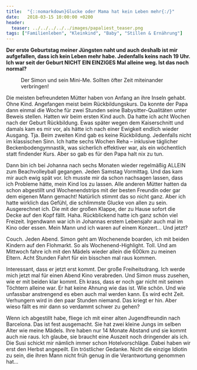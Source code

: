 ```yaml
---
title:  "{::nomarkdown}Glucke oder Mama hat kein Leben mehr{:/}"
date:   2018-03-15 10:00:00 +0200
header:
  teaser: ../../../../../images/papaliest_teaser.png
tags: ["Familienleben", "Kleinkind", "Baby", "Stillen & Ernährung"]
---
```


**Der erste Geburtstag meiner Jüngsten naht und auch deshalb ist mir aufgefallen, dass ich kein Leben mehr habe. Jedenfalls keins nach 19 Uhr. Ich war seit der Geburt NICHT EIN EINZIGES Mal alleine weg. Ist das noch normal?**

<figure>
  <img src="../../../../../images/papaliest.png" alt="">
  <figcaption>Der Simon und sein Mini-Me. Sollten öfter Zeit miteinander verbringen!</figcaption>
</figure>

Die meisten befreundeten Mütter haben von Anfang an ihre Inseln gehabt. Ohne Kind. Angefangen meist beim Rückbildungskurs. Da konnte der Papa dann einmal die Woche für zwei Stunden seine Babysitter-Qualitäten unter Beweis stellen. Hatten wir beim ersten Kind auch. Da hatte ich acht Wochen nach der Geburt Rückbildung. Ewas später wegen dem Kaiserschnitt und damals kam es mir vor, als hätte ich nach einer Ewigkeit endlich wieder Ausgang. Tja. Beim zweiten Kind gab es keine Rückbildung. Jedenfalls nicht im klassischen Sinn. Ich hatte sechs Wochen Reha – inklusive täglicher Beckenbodengymnastik, was sicherlich effektiver war, als ein wöchentlich statt findender Kurs. Aber so gab es für den Papa halt nix zu tun.

Dann bin ich bei Johanna nach sechs Monaten wieder regelmäßig ALLEIN zum Beachvolleyball gegangen. Jeden Samstag Vormittag. Und das kam mir auch ewig spät vor. Ich musste mir da schon nachsagen lassen, dass ich Probleme hätte, mein Kind los zu lassen. Alle anderen Mütter hatten da schon abgestillt und Wochenendstrips mit der besten Freundin oder gar dem eigenen Mann gemacht! Natürlich stimmt das so nicht ganz. Aber ich hatte wirklich das Gefühl, die schlimmste Glucke von allen zu sein. Ausgerechnet ich. Die mit der großen Klappe, der zu Hause sofort die Decke auf den Kopf fällt. Haha. Rückblickend hatte ich ganz schön viel Freizeit. Irgendwann war ich in Johannas erstem Lebensjahr auch mal im Kino oder essen. Mein Mann und ich waren auf einem Konzert… Und jetzt?

Couch. Jeden Abend. Simon geht am Wochenende boarden, ich mit beiden Kindern auf den Flohmarkt. So als Wochenend-Highlight. Toll. Und am Mittwoch fahre ich mit den Mädels wieder allein die 600km zu meinen Eltern. Acht Stunden Fahrt für ein bisschen mal raus kommen. 

Interessant, dass er jetzt erst kommt. Der große Freiheitsdrang. Ich werde mich jetzt mal für einen Abend Kino verabreden. Und Simon muss zusehen, wie er mit beiden klar kommt. Eh krass, dass er noch gar nicht mit seinen Töchtern alleine war. Er hat keine Ahnung wie das ist. Wie schön. Und wie unfassbar anstrengend es eben auch mal werden kann. Es wird echt Zeit. Verhungern wird in den paar Stunden niemand. Das kriegt er hin. Aber wieso fällt es mir dann so verdammt schwer zu gehen?

Wenn ich abgestillt habe, fliege ich mit einer alten Jugendfreundin nach Barcelona. Das ist fest ausgemacht. Sie hat zwei kleine Jungs im selben Alter wie meine Mädels. Ihre haben nur 14 Monate Abstand und sie kommt auch nie raus. Ich glaube, sie braucht eine Auszeit noch dringender als ich. Die Susi schickt mir nämlich immer schon Hotelvorschläge. Dabei haben wir erst den Herbst angepeilt. Ein tröstlicher Gedanke. Nicht die einzige Idiotin zu sein, die ihren Mann nicht früh genug in die Verantwortung genommen hat...































